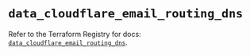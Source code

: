 # `data_cloudflare_email_routing_dns`

Refer to the Terraform Registry for docs: [`data_cloudflare_email_routing_dns`](https://registry.terraform.io/providers/cloudflare/cloudflare/5.7.0/docs/data-sources/email_routing_dns).
